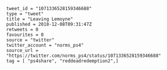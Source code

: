 ```
tweet_id = "1071336528159346688"
type = "tweet"
title = "Leaving Lemoyne"
published = 2018-12-08T09:31:47Z
retweets = 0
favourites = 0
source = "twitter"
twitter_account = "norms_ps4"
source_url = "https://twitter.com/norms_ps4/status/1071336528159346688"
tag = [ "ps4share", "reddeadredemption2",]
```

<p class='image'><img src='http://mnf.m17s.net/2018/12/08/Dt4m5IyXQAAui_3.jpg' alt=''></p>

